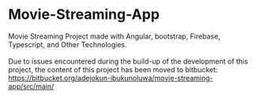 # Movie-Streaming-App
Movie Streaming Project made with Angular, bootstrap, Firebase, Typescript, and Other Technologies. <br>
<br>
Due to issues encountered during the build-up of the development of this project, the content of this project has been moved to bitbucket: https://bitbucket.org/adejokun-ibukunoluwa/movie-streaming-app/src/main/
